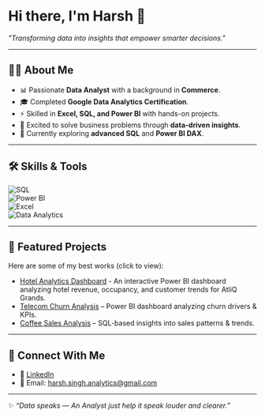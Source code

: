 # Hi there, I'm Harsh 👋  

 *"Transforming data into insights that empower smarter decisions."*  

---

## 👨‍💻 About Me  
- 📊 Passionate **Data Analyst** with a background in **Commerce**.  
- 🎓 Completed **Google Data Analytics Certification**.  
- ⚡ Skilled in **Excel, SQL, and Power BI** with hands-on projects.  
- 🚀 Excited to solve business problems through **data-driven insights**.  
- 🌱 Currently exploring **advanced SQL** and **Power BI DAX**.  

---

## 🛠️ Skills & Tools  

![SQL](https://img.shields.io/badge/SQL-025E8C?style=for-the-badge&logo=postgresql&logoColor=white)  
![Power BI](https://img.shields.io/badge/Power%20BI-F2C811?style=for-the-badge&logo=Power%20BI&logoColor=black)  
![Excel](https://img.shields.io/badge/Excel-217346?style=for-the-badge&logo=microsoft-excel&logoColor=white)  
![Data Analytics](https://img.shields.io/badge/Data%20Analytics-4CAF50?style=for-the-badge&logo=databricks&logoColor=white)  

---

## 📌 Featured Projects  
Here are some of my best works (click to view):  
-  [Hotel Analytics Dashboard](https://github.com/harsh-dataportfolio/Hospitality-dashboard-Power-Bi-) - An interactive Power BI dashboard analyzing hotel revenue, occupancy, and customer trends for AtliQ Grands.
- [Telecom Churn Analysis](https://github.com/harsh-dataportfolio/Power-BI-Customer-Churn-Dashboard) – Power BI dashboard analyzing churn drivers & KPIs.
- [Coffee Sales Analysis](https://github.com/harsh-dataportfolio/SQL--Coffee-Sales-Analysis) – SQL-based insights into sales patterns & trends.
  
---

## 🤝 Connect With Me  
- 💼 [LinkedIn](https://www.linkedin.com/in/harsh-analytics)  
- 📧 Email: harsh.singh.analytics@gmail.com 

---
✨ *“Data speaks — An Analyst just help it speak louder and clearer.”*
